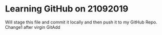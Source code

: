 # Learning GitHub on 21092019
Will stage this file and commit  it locally and then push it to my GitHub Repo.
Change1 after virgin GitAdd